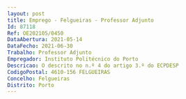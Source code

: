 ```yaml
--- 
layout: post
title: Emprego - Felgueiras - Professor Adjunto
Id: 87118
Ref: OE202105/0450
DataAbertura: 2021-05-14
DataFecho: 2021-06-30
Trabalho: Professor Adjunto
Empregador: Instituto Politécnico do Porto
Descricao: O descrito no n.º 4 do artigo 3.º do ECPDESP
CodigoPostal: 4610-156 FELGUEIRAS
Concelho: Felgueiras
Distrito: Porto
--- 
```

